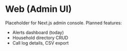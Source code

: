 # Web (Admin UI)

Placeholder for Next.js admin console. Planned features:
- Alerts dashboard (today)
- Household directory CRUD
- Call log details, CSV export
